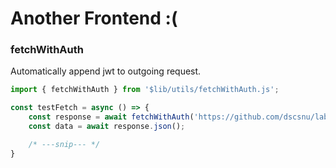 # Another Frontend :(

### fetchWithAuth
Automatically append jwt to outgoing request.
```ts
import { fetchWithAuth } from '$lib/utils/fetchWithAuth.js';

const testFetch = async () => {
    const response = await fetchWithAuth('https://github.com/dscsnu/labyrinth-2025');
    const data = await response.json();

    /* ---snip--- */
}
```